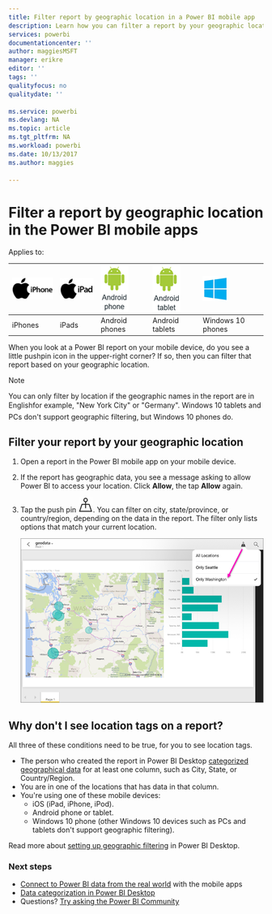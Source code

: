 ```yaml
---
title: Filter report by geographic location in a Power BI mobile app
description: Learn how you can filter a report by your geographic location in the Microsoft Power BI mobile apps, if the report owner set geographic tags.
services: powerbi
documentationcenter: ''
author: maggiesMSFT
manager: erikre
editor: ''
tags: ''
qualityfocus: no
qualitydate: ''

ms.service: powerbi
ms.devlang: NA
ms.topic: article
ms.tgt_pltfrm: NA
ms.workload: powerbi
ms.date: 10/13/2017
ms.author: maggies

---
```

# Filter a report by geographic location in the Power BI mobile apps
Applies to:

| ![iPhone](media/powerbi-mobile-geofiltering/iphone-logo-50-px.png) | ![iPad](media/powerbi-mobile-geofiltering/ipad-logo-50-px.png) | ![Android phone](media/powerbi-mobile-geofiltering/android-phone-logo-50-px.png) | ![Android tablet](media/powerbi-mobile-geofiltering/android-tablet-logo-50-px.png) | ![Android tablet](media/powerbi-mobile-geofiltering/win-10-logo-50-px.png) |
|:--- |:--- |:--- |:--- |:--- |
| iPhones |iPads |Android phones |Android tablets |Windows 10 phones |

When you look at a Power BI report on your mobile device, do you see a little pushpin icon in the upper-right corner? If so, then you can filter that report based on your geographic location.

> [!NOTE]
> You can only filter by location if the geographic names in the report are in English&#150;for example, "New York City" or "Germany". Windows 10 tablets and PCs don't support geographic filtering, but Windows 10 phones do.
> 
> 

## Filter your report by your geographic location
1. Open a report in the Power BI mobile app on your mobile device.
2. If the report has geographic data, you see a message asking to allow Power BI to access your location. Click **Allow**, the tap **Allow** again.
3. Tap the push pin ![Push pin icon](media/powerbi-mobile-geofiltering/power-bi-mobile-geo-icon.png). You can filter on city, state/province, or country/region, depending on the data in the report. The filter only lists options that match your current location.
   
    ![Push pin filter](media/powerbi-mobile-geofiltering/power-bi-mobile-geo-map-set-filter.png)

## Why don't I see location tags on a report?
All three of these conditions need to be true, for you to see location tags. 

* The person who created the report in Power BI Desktop [categorized geographical data](powerbi-desktop-mobile-geofiltering.md) for at least one column, such as City, State, or Country/Region.
* You are in one of the locations that has data in that column.
* You're using one of these mobile devices:
  * iOS (iPad, iPhone, iPod).
  * Android phone or tablet.
  * Windows 10 phone (other Windows 10 devices such as PCs and tablets don't support geographic filtering).

Read more about [setting up geographic filtering](powerbi-desktop-mobile-geofiltering.md) in Power BI Desktop.

### Next steps
* [Connect to Power BI data from the real world](powerbi-mobile-data-in-real-world-context.md) with the mobile apps
* [Data categorization in Power BI Desktop](powerbi-desktop-data-categorization.md) 
* Questions? [Try asking the Power BI Community](http://community.powerbi.com/)


